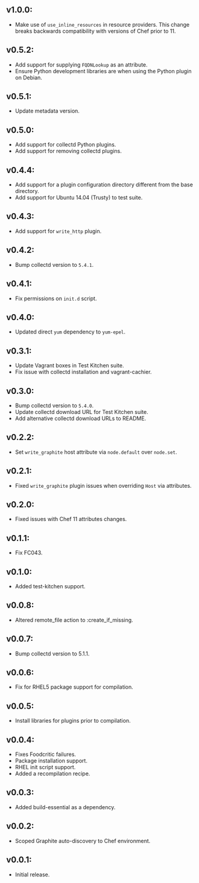 ## v1.0.0:

- Make use of `use_inline_resources` in resource providers. This change breaks
  backwards compatibility with versions of Chef prior to 11.

## v0.5.2:

* Add support for supplying `FQDNLookup` as an attribute.
* Ensure Python development libraries are when using the Python plugin on
  Debian.

## v0.5.1:

* Update metadata version.

## v0.5.0:

* Add support for collectd Python plugins.
* Add support for removing collectd plugins.

## v0.4.4:

* Add support for a plugin configuration directory different from the base directory.
* Add support for Ubuntu 14.04 (Trusty) to test suite.

## v0.4.3:

* Add support for `write_http` plugin.

## v0.4.2:

* Bump collectd version to `5.4.1`.

## v0.4.1:

* Fix permissions on `init.d` script.

## v0.4.0:

* Updated direct `yum` dependency to `yum-epel`.

## v0.3.1:

* Update Vagrant boxes in Test Kitchen suite.
* Fix issue with collectd installation and vagrant-cachier.

## v0.3.0:

* Bump collectd version to `5.4.0`.
* Update collectd download URL for Test Kitchen suite.
* Add alternative collectd download URLs to README.

## v0.2.2:

* Set `write_graphite` host attribute via `node.default` over `node.set`.

## v0.2.1:

* Fixed `write_graphite` plugin issues when overriding `Host` via attributes.

## v0.2.0:

* Fixed issues with Chef 11 attributes changes.

## v0.1.1:

* Fix FC043.

## v0.1.0:

* Added test-kitchen support.

## v0.0.8:

* Altered remote_file action to :create_if_missing.

## v0.0.7:

* Bump collectd version to 5.1.1.

## v0.0.6:

* Fix for RHEL5 package support for compilation.

## v0.0.5:

* Install libraries for plugins prior to compilation.

## v0.0.4:

* Fixes Foodcritic failures.
* Package installation support.
* RHEL init script support.
* Added a recompilation recipe.

## v0.0.3:

* Added build-essential as a dependency.

## v0.0.2:

* Scoped Graphite auto-discovery to Chef environment.

## v0.0.1:

* Initial release.
